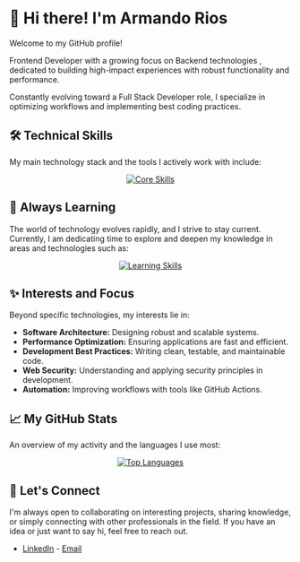 # 👋 Hi there! I'm Armando Rios

Welcome to my GitHub profile!

Frontend Developer with a growing focus on Backend technologies , dedicated to building high-impact experiences with robust functionality and performance.

Constantly evolving toward a Full Stack Developer role, I specialize in optimizing workflows and implementing best coding practices.

## 🛠️ Technical Skills

My main technology stack and the tools I actively work with include:

<p align="center">
  <a href="https://skillicons.dev">
    <img src="https://skillicons.dev/icons?i=js,typescript,react,tailwind,astro,nodejs,express,mongodb,postgresql,docker,githubactions" alt="Core Skills" />
  </a>
</p>

## 🌱 Always Learning

The world of technology evolves rapidly, and I strive to stay current. Currently, I am dedicating time to explore and deepen my knowledge in areas and technologies such as:

<p align="center">
  <a href="https://skillicons.dev">
    <img src="https://skillicons.dev/icons?i=next,go,rust,aws,azure,gcp,kubernetes,cs,net,powershell" alt="Learning Skills" />
  </a>
</p>

## ✨ Interests and Focus

Beyond specific technologies, my interests lie in:

-   **Software Architecture:** Designing robust and scalable systems.
-   **Performance Optimization:** Ensuring applications are fast and efficient.
-   **Development Best Practices:** Writing clean, testable, and maintainable code.
-   **Web Security:** Understanding and applying security principles in development.
-   **Automation:** Improving workflows with tools like GitHub Actions.

## 📈 My GitHub Stats

An overview of my activity and the languages I use most:

<p align="center">
  <a href="https://github.com/armando-rios">
    <img src="https://github-readme-stats.vercel.app/api/top-langs/?username=armando-rios&layout=compact&theme=transparent" alt="Top Languages" />
  </a>
</p>

## 🤝 Let's Connect

I'm always open to collaborating on interesting projects, sharing knowledge, or simply connecting with other professionals in the field. If you have an idea or just want to say hi, feel free to reach out.

-   [LinkedIn](https://linkedin.com/in/armando-rios-dev) -   [Email](mailto:armandorios.dev@gmail.com)

